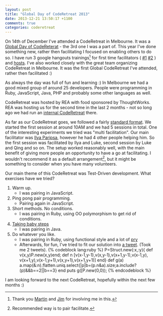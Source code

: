 ```yaml
---
layout: post
title: "Global Day of CodeRetreat 2013"
date: 2013-12-21 13:50:17 +1100
comments: true
categories: coderetreat
---
```


On 14th of December I've attended a CodeRetreat in Melbourne.
It was a [Global Day of CodeReterat](http://globalday.coderetreat.org) - the 3rd one I was a part of.
This year I've done something new, rather then facilitating I focused on enabling others to do so.
I have run 3 google hangouts trainings[^trainings] for first time facilitators
(
[#1](https://plus.google.com/events/cpssmqq8u4f8u5qkkk768b629i0)
[#2](https://plus.google.com/events/c4olgo868inn0n0aumkeqefe20g) ) and [hosts](https://plus.google.com/events/cgt5ts5a7nkk9lis8sdu00q0270).
I've also worked closely with the great team organizing CodeRetreat in Melbourne.
It was the first Global CodeRetreat I've attended, rather then facilitated :)


As always the day was full of fun and learning :) In Melbourne we had a good mixed group
of around 25 developers. People were programming in Ruby, JavaScript, Java, PHP and probably some other languages as well.

CodeRetreat was hosted by REA with food sponsored by ThoughtWorks. REA was hosting us for the second time in the last 2 months -
not so long ago we had run an [internal CodeRetreat](http://techblog.realestate.com.au/tdd-in-bash-aka-our-1st-internal-code-retreat-rea/) there.

As far as our CodeRetreat goes, we followed a fairly [standard format](http://coderetreat.org/facilitating/structure-of-a-coderetreat).
We started the first session at around 10AM and we had 5 sessions in total. One of the interesting experiments we tried was "multi facilitation".
Our main facilitator was [Ilya Paripsa](https://twitter.com/iparips), however he had 4 other people helping him. So the first session was facilitated by
Ilya and Luke, second session by Luke and Qing and so on. The setup worked reasonably well, with the main benefit of giving more people an opportunity to have a go
at facilitating. I wouldn't recommend it as a default arrangement[^default_arrangement], but it might be something to consider when you have many volunteers.

Our main theme of this CodeRetreat was Test-Driven development. What exercises have we tried?

1. Warm up.
    - I was pairing in JavaScript.
1. Ping pong pair programming.
    - Pairing again in JavaScript.
1. Short methods. No conditions.
    - I was pairing in Ruby, using OO polymorphism to get rid of conditions.
1. [Taking baby steps](http://coderetreat.org/profiles/blogs/taking-baby-steps)
    - I was pairing in Java.
1. Do whatever you like.
   - I was pairing in Ruby, using functional style and a lot of [pry](http://pryrepl.org/)
   - Afterwards, for fun, I've tried to fit our solution into [a tweet](https://twitter.com/dziemid/status/411784405460324352). (Took me 2 tweets).
     {% codeblock lang:ruby %}
     P=Struct.new(:x,:y){
     def v(x,y)P.new(x,y)end;
     def n
        [v(x-1,y-1),v(x,y-1),v(x+1,y-1),v(x-1,y), v(x+1,y),v(x-1,y+1),v(x,y+1),v(x+1,y+1)]
     end}
     def g(a)
        a.map(&:n).flatten.uniq.select{|p|b=(p.n&a).size;a.include?(p)&&b==2||b==3}
     end
     puts g([P.new(0,0));
     {% endcodeblock %}


I am looking forward to the next CodeRetreat, hopefully within the next few months :)


[^default_arrangement]: Recommended way is to pair facilitate.
[^trainings]: Thank you [Martin](https://twitter.com/martinklose) and [Jim](https://twitter.com/jthurne) for involving me in this.